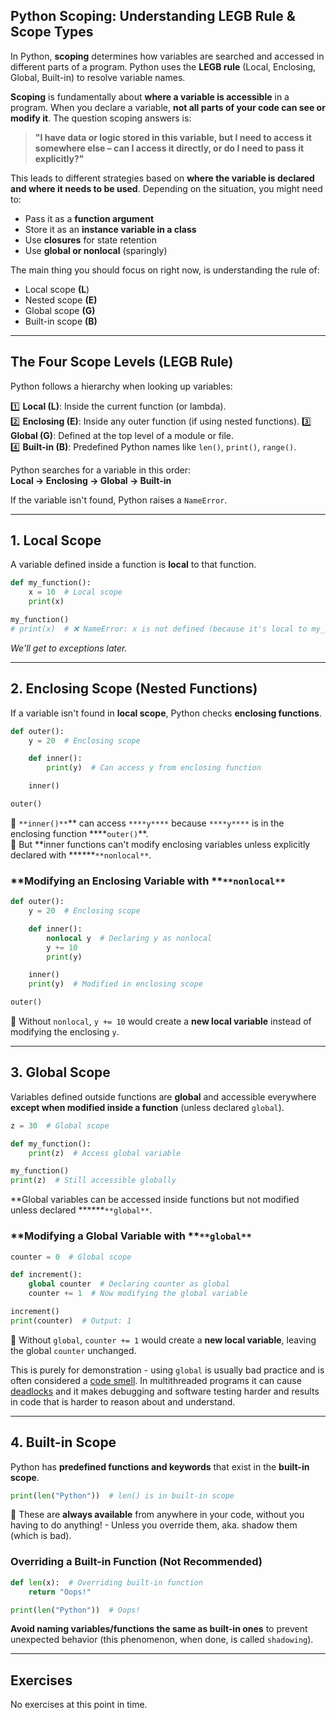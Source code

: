 ## **Python Scoping: Understanding LEGB Rule & Scope Types**

In Python, **scoping** determines how variables are searched and accessed in different parts of a program. Python uses the **LEGB rule** (Local, Enclosing, Global, Built-in) to resolve variable names.

**Scoping** is fundamentally about **where a variable is accessible** in a program. When you declare a variable, **not all parts of your code can see or modify it**. The question scoping answers is:

> **"I have data or logic stored in this variable, but I need to access it somewhere else – can I access it directly, or do I need to pass it explicitly?"**

This leads to different strategies based on **where the variable is declared and where it needs to be used**. Depending on the situation, you might need to:

- Pass it as a **function argument**
- Store it as an **instance variable in a class**
- Use **closures** for state retention
- Use **global or nonlocal** (sparingly)

The main thing you should focus on right now, is understanding the rule of:
* Local scope **(L**)
* Nested scope **(E)**
* Global scope **(G)**
* Built-in scope **(B)**

---

## **The Four Scope Levels (LEGB Rule)**

Python follows a hierarchy when looking up variables:

1️⃣ **Local (L)**: Inside the current function (or lambda).  
2️⃣ **Enclosing (E)**: Inside any outer function (if using nested functions).
3️⃣ **Global (G)**: Defined at the top level of a module or file.  
4️⃣ **Built-in (B)**: Predefined Python names like `len()`, `print()`, `range()`.

Python searches for a variable in this order:  
**Local → Enclosing → Global → Built-in**

If the variable isn't found, Python raises a `NameError`.

---

## **1. Local Scope**

A variable defined inside a function is **local** to that function.

```python
def my_function():
    x = 10  # Local scope
    print(x)

my_function()
# print(x)  # ❌ NameError: x is not defined (because it's local to my_function)
```
*We'll get to exceptions later.*

---

## **2. Enclosing Scope (Nested Functions)**

If a variable isn't found in **local scope**, Python checks **enclosing functions**.

```python
def outer():
    y = 20  # Enclosing scope

    def inner():
        print(y)  # Can access y from enclosing function

    inner()

outer()
```

🔹 `**inner()**`** can access `****y****` because `****y****` is in the enclosing function ****`outer()`**.  
🔹 But **inner functions can't modify enclosing variables unless explicitly declared with ******`**nonlocal**`.

### **Modifying an Enclosing Variable with **`**nonlocal**`

```python
def outer():
    y = 20  # Enclosing scope

    def inner():
        nonlocal y  # Declaring y as nonlocal
        y += 10
        print(y)

    inner()
    print(y)  # Modified in enclosing scope

outer()
```

🔹 Without `nonlocal`, `y += 10` would create a **new local variable** instead of modifying the enclosing `y`.

---

## **3. Global Scope**

Variables defined outside functions are **global** and accessible everywhere **except when modified inside a function** (unless declared `global`).

```python
z = 30  # Global scope

def my_function():
    print(z)  # Access global variable

my_function()
print(z)  # Still accessible globally
```

**Global variables can be accessed inside functions but not modified unless declared ******`**global**`.

### **Modifying a Global Variable with **`**global**`
```python
counter = 0  # Global scope

def increment():
    global counter  # Declaring counter as global
    counter += 1  # Now modifying the global variable

increment()
print(counter)  # Output: 1
```

🔹 Without `global`, `counter += 1` would create a **new local variable**, leaving the global `counter` unchanged.

This is purely for demonstration - using `global` is usually bad practice and is often considered a [code smell](https://www.google.com/search?q=code+smell). In multithreaded programs it can cause [deadlocks](https://stackoverflow.com/questions/2143873/how-to-explain-the-deadlock-better) and it makes debugging and software testing harder and results in code that is harder to reason about and understand. 

---

## **4. Built-in Scope**

Python has **predefined functions and keywords** that exist in the **built-in scope**.

```python
print(len("Python"))  # len() is in built-in scope
```

🔹 These are **always available** from anywhere in your code, without you having to do anything! - Unless you override them, aka. shadow them (which is bad).

### **Overriding a Built-in Function (Not Recommended)**

```python
def len(x):  # Overriding built-in function
    return "Oops!"

print(len("Python"))  # Oops!
```

**Avoid naming variables/functions the same as built-in ones** to prevent unexpected behavior (this phenomenon, when done, is called `shadowing`).

---
## **Exercises**
No exercises at this point in time.